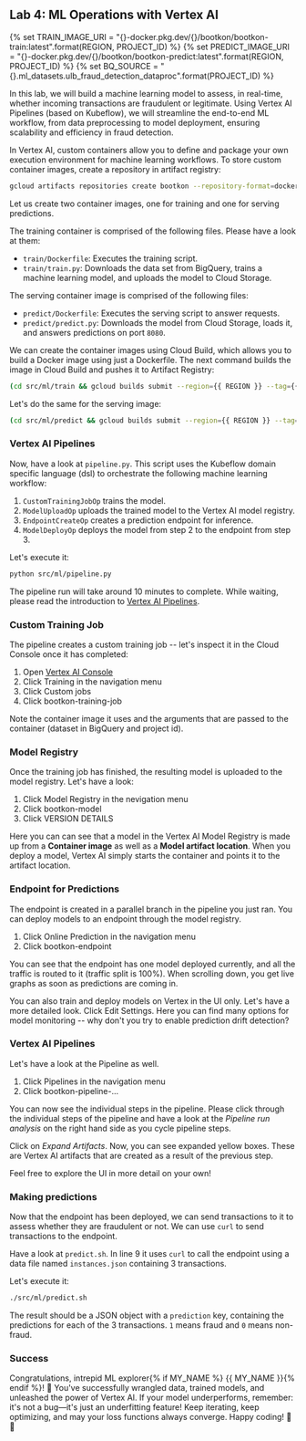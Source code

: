 ## Lab 4: ML Operations with Vertex AI

<walkthrough-tutorial-duration duration="60"></walkthrough-tutorial-duration>
<walkthrough-tutorial-difficulty difficulty="3"></walkthrough-tutorial-difficulty>
<bootkon-cloud-shell-note/>
{% set TRAIN_IMAGE_URI = "{}-docker.pkg.dev/{}/bootkon/bootkon-train:latest".format(REGION, PROJECT_ID) %}
{% set PREDICT_IMAGE_URI = "{}-docker.pkg.dev/{}/bootkon/bootkon-predict:latest".format(REGION, PROJECT_ID) %}
{% set BQ_SOURCE = "{}.ml_datasets.ulb_fraud_detection_dataproc".format(PROJECT_ID) %}

In this lab, we will build a machine learning model to assess, in real-time, whether incoming transactions are fraudulent or legitimate. Using Vertex AI Pipelines (based on Kubeflow), we will streamline the end-to-end ML workflow, from data preprocessing to model deployment, ensuring scalability and efficiency in fraud detection.

In Vertex AI, custom containers allow you to define and package your own execution environment for machine learning workflows. To store custom container images, create a repository in artifact registry:

```bash
gcloud artifacts repositories create bootkon --repository-format=docker --location={{ REGION }}
```

Let us create two container images, one for training and one for serving predictions.

The training container is comprised of the following files. Please have a look at them:
- <walkthrough-editor-open-file filePath="src/ml/train/Dockerfile">`train/Dockerfile`</walkthrough-editor-open-file>: Executes the training script.
- <walkthrough-editor-open-file filePath="src/ml/train/train.py">`train/train.py`</walkthrough-editor-open-file>: Downloads the data set from BigQuery, trains a machine learning model, and uploads the model to Cloud Storage.

The serving container image is comprised of the following files:
- <walkthrough-editor-open-file filePath="src/ml/predict/Dockerfile">`predict/Dockerfile`</walkthrough-editor-open-file>: Executes the serving script to answer requests.
- <walkthrough-editor-open-file filePath="src/ml/predict/predict.py">`predict/predict.py`</walkthrough-editor-open-file>: Downloads the model from Cloud Storage, loads it, and answers predictions on port `8080`.

We can create the container images using Cloud Build, which allows you to build a Docker image using just a Dockerfile. The next command builds the image in Cloud Build and pushes it to Artifact Registry:

```bash
(cd src/ml/train && gcloud builds submit --region={{ REGION }} --tag={{ TRAIN_IMAGE_URI }} --quiet)
```

Let's do the same for the serving image:

```bash
(cd src/ml/predict && gcloud builds submit --region={{ REGION }} --tag={{ PREDICT_IMAGE_URI }} --quiet)
```

### Vertex AI Pipelines

Now, have a look at <walkthrough-editor-open-file filePath="src/ml/pipeline.py">`pipeline.py`</walkthrough-editor-open-file>. This script uses the Kubeflow domain specific language (dsl) to orchestrate the following machine learning workflow:

1. `CustomTrainingJobOp` trains the model.
2. `ModelUploadOp` uploads the trained model to the Vertex AI model registry.
3. `EndpointCreateOp` creates a prediction endpoint for inference.
4. `ModelDeployOp` deploys the model from step 2 to the endpoint from step 3.

Let's execute it:

```bash
python src/ml/pipeline.py
```

The pipeline run will take around 10 minutes to complete. While waiting, please read the introduction to [Vertex AI Pipelines](https://cloud.google.com/vertex-ai/docs/pipelines/introduction).

### Custom Training Job

The pipeline creates a custom training job -- let's inspect it in the Cloud Console once it has completed:

1. Open [Vertex AI Console](https://console.cloud.google.com/vertex-ai)
2. Click <walkthrough-spotlight-pointer locator="css(a[id$=cfctest-section-nav-item-ai-platform-training])">Training</walkthrough-spotlight-pointer> in the navigation menu
3. Click <walkthrough-spotlight-pointer locator="semantic({tab 'Custom jobs'})">Custom jobs</walkthrough-spotlight-pointer>
4. Click <walkthrough-spotlight-pointer locator="semantic({link 'bootkon-training-job'})">bootkon-training-job</walkthrough-spotlight-pointer>

Note the container image it uses and the arguments that are passed to the container (dataset in BigQuery and project id).

### Model Registry

Once the training job has finished, the resulting model is uploaded to the model registry. Let's have a look:

1. Click <walkthrough-spotlight-pointer locator="css(a[id$=cfctest-section-nav-item-ai-platform-models])">Model Registry</walkthrough-spotlight-pointer> in the nevigation menu
2. Click <walkthrough-spotlight-pointer locator="semantic({link 'bootkon-model'})">bootkon-model</walkthrough-spotlight-pointer>
3. Click <walkthrough-spotlight-pointer locator="semantic({tab 'Version details'})">VERSION DETAILS</walkthrough-spotlight-pointer>

Here you can can see that a model in the Vertex AI Model Registry is made up from a **Container image** as well as a **Model artifact location**. When you deploy a model, Vertex AI simply starts the container and points it to the artifact location.

### Endpoint for Predictions

The endpoint is created in a parallel branch in the pipeline you just ran. You can deploy models to an endpoint through the model registry.

1. Click <walkthrough-spotlight-pointer locator="css(a[id$=cfctest-section-nav-item-ai-platform-online-prediction])">Online Prediction</walkthrough-spotlight-pointer> in the navigation menu
2. Click <walkthrough-spotlight-pointer locator="semantic({link 'bootkon-endpoint'})">bootkon-endpoint</walkthrough-spotlight-pointer>

You can see that the endpoint has one model deployed currently, and all the traffic is routed to it (traffic split is 100%). When scrolling down, you get live graphs as soon as predictions are coming in.

You can also train and deploy models on Vertex in the UI only. Let's have a more detailed look. Click <walkthrough-spotlight-pointer locator="semantic({button 'Edit settings'})">Edit Settings</walkthrough-spotlight-pointer>. Here you can find many options for model monitoring -- why don't you try to enable prediction drift detection?

### Vertex AI Pipelines

Let's have a look at the Pipeline as well.

1. Click <walkthrough-spotlight-pointer locator="css(a[id$=cfctest-section-nav-item-ai-platform-ml-pipelines])">Pipelines</walkthrough-spotlight-pointer> in the navigation menu
2. Click <walkthrough-spotlight-pointer locator="semantic({link 'bootkon-pipeline-'})">bootkon-pipeline-...</walkthrough-spotlight-pointer>

You can now see the individual steps in the pipeline. Please click through the individual steps of the pipeline and have a look at the *Pipeline run analysis* on the right hand side as you cycle pipeline steps. 

Click on *Expand Artifacts*. Now, you can see expanded yellow boxes. These are Vertex AI artifacts that are created as a result of the previous step.

Feel free to explore the UI in more detail on your own!

### Making predictions

Now that the endpoint has been deployed, we can send transactions to it to assess whether they are fraudulent or not.
We can use `curl` to send transactions to the endpoint. 

Have a look at <walkthrough-editor-open-file filePath="src/ml/predict.sh">`predict.sh`</walkthrough-editor-open-file>. In line 9 it uses `curl` to call the endpoint using a data file named  <walkthrough-editor-open-file filePath="src/ml/instances.json">`instances.json`</walkthrough-editor-open-file> containing 3 transactions.

Let's execute it:

```bash
./src/ml/predict.sh
```

The result should be a JSON object with a `prediction` key, containing the predictions for each of the 3 transactions. `1` means fraud and `0` means non-fraud.

### Success

Congratulations, intrepid ML explorer{% if MY_NAME %} {{ MY_NAME }}{% endif %}! 🚀 You've successfully wrangled data, trained models, and unleashed the power of Vertex AI. If your model underperforms, remember: it's not a bug—it's just an underfitting feature! Keep iterating, keep optimizing, and may your loss functions always converge. Happy coding! 🤖✨

